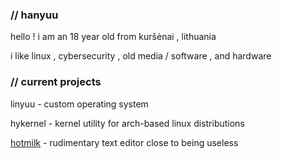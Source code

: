 ### // hanyuu

hello ! i am an 18 year old from kuršėnai , lithuania

i like linux , cybersecurity , old media / software , and hardware



### // current projects

linyuu - custom operating system

hykernel - kernel utility for arch-based linux distributions

[hotmilk](https://github.com/0xhanyuu/hotmilk) - rudimentary text editor close to being useless
